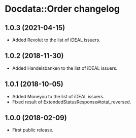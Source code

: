 # Docdata::Order changelog

## 1.0.3 (2021-04-15)

- Added Revolut to the list of iDEAL issuers.

## 1.0.2 (2018-11-30)

- Added Handelsbanken to the list of iDEAL issuers.

## 1.0.1 (2018-10-05)

- Added Moneyou to the list of iDEAL issuers.
- Fixed result of ExtendedStatusResponse#total_reversed.

## 1.0.0 (2018-02-09)

- First public release.
